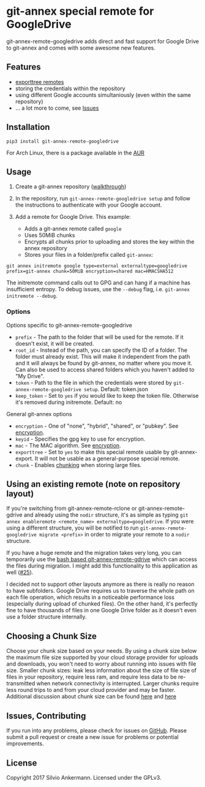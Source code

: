 # git-annex special remote for GoogleDrive

git-annex-remote-googledrive adds direct and fast support for Google Drive to git-annex and comes with some awesome new features.

## Features

* [exporttree remotes](https://git-annex.branchable.com/git-annex-export)
* storing the credentials within the repository
* using different Google accounts simultaniously (even within the same repository)
* ... a lot more to come, see [Issues](https://github.com/Lykos153/git-annex-remote-googledrive/issues)

## Installation
`pip3 install git-annex-remote-googledrive`

For Arch Linux, there is a package available in the [AUR](https://aur.archlinux.org/packages/git-annex-remote-googledrive)

## Usage

1. Create a git-annex repository ([walkthrough](https://git-annex.branchable.com/walkthrough/))
2. In the repository, run `git-annex-remote-googledrive setup` and follow the instructions to authenticate with your Google account.
3. Add a remote for Google Drive. This example:

   * Adds a git-annex remote called `google`
   * Uses 50MiB chunks
   * Encrypts all chunks prior to uploading and stores the key within the annex repository
   * Stores your files in a folder/prefix called `git-annex`:

```
git annex initremote google type=external externaltype=googledrive prefix=git-annex chunk=50MiB encryption=shared mac=HMACSHA512
```
The initremote command calls out to GPG and can hang if a machine has insufficient entropy. To debug issues, use the `--debug` flag, i.e. `git-annex initremote --debug`.

### Options
Options specific to git-annex-remote-googledrive
* `prefix` - The path to the folder that will be used for the remote. If it doesn't exist, it will be created.
* `root_id` - Instead of the path, you can specify the ID of a folder. The folder must already exist. This will make it independent from the path and it will always be found by git-annex, no matter where you move it. Can also be used to access shared folders which you haven't added to "My Drive".
* `token` - Path to the file in which the credentials were stored by `git-annex-remote-googledrive setup`. Default: token.json
* `keep_token` - Set to `yes` if you would like to keep the token file. Otherwise it's removed during initremote. Default: no

General git-annex options
* `encryption` - One of "none", "hybrid", "shared", or "pubkey". See [encryption](https://git-annex.branchable.com/encryption/).
* `keyid` - Specifies the gpg key to use for encryption.
* `mac` - The MAC algorithm. See [encryption](https://git-annex.branchable.com/encryption/).
* `exporttree` - Set to `yes` to make this special remote usable by git-annex-export. It will not be usable as a general-purpose special remote.
* `chunk` - Enables [chunking](https://git-annex.branchable.com/chunking) when storing large files.

## Using an existing remote (note on repository layout)

If you're switching from git-annex-remote-rclone or git-annex-remote-gdrive and already using the `nodir` structure, 
it's as simple as typing `git annex enableremote <remote_name> externaltype=googledrive`. If you were using a different structure, you will be notified to run `git-annex-remote-googledrive migrate <prefix>` in order to migrate your remote to a `nodir` structure.

If you have a huge remote and the migration takes very long, you can temporarily use the [bash based git-annex-remote-gdrive](https://github.com/Lykos153/git-annex-remote-gdrive) which can access the files during migration. I might add this functionality to this application as well ([#25](https://github.com/Lykos153/git-annex-remote-googledrive/issues/25)). 

I decided not to support other layouts anymore as there is really no reason to have subfolders. Google Drive requires us to traverse the whole path on each file operation, which results in a noticeable performance loss (especially during upload of chunked files). On the other hand, it's perfectly fine to have thousands of files in one Google Drive folder as it doesn't even use a folder structure internally.

## Choosing a Chunk Size

Choose your chunk size based on your needs. By using a chunk size below the maximum file size supported by
your cloud storage provider for uploads and downloads, you won't need to worry about running into issues with file size.
Smaller chunk sizes: leak less information about the size of file size of files in your repository, require less ram,
and require less data to be re-transmitted when network connectivity is interrupted. Larger chunks require less round
trips to and from your cloud provider and may be faster. Additional discussion about chunk size can be found
[here](https://git-annex.branchable.com/chunking/) and [here](https://github.com/DanielDent/git-annex-remote-rclone/issues/1)

## Issues, Contributing

If you run into any problems, please check for issues on [GitHub](https://github.com/Lykos153/git-annex-remote-gdrive/issues).
Please submit a pull request or create a new issue for problems or potential improvements.

## License

Copyright 2017 Silvio Ankermann. Licensed under the GPLv3.
